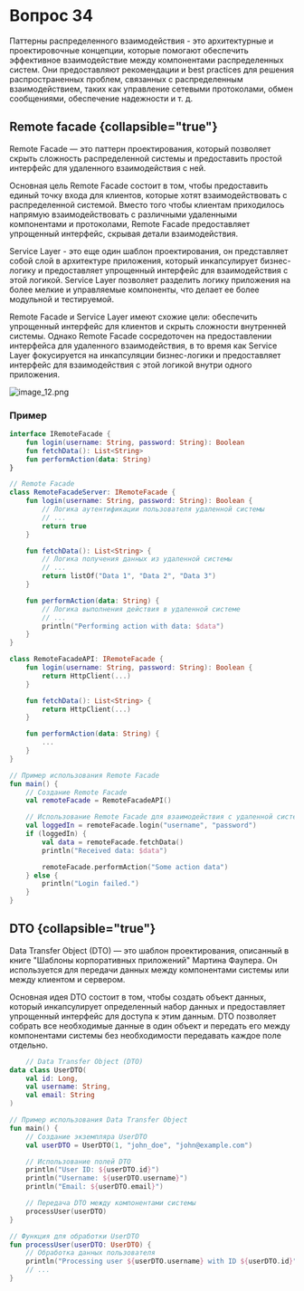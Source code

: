 # Вопрос 34

Паттерны распределенного взаимодействия - это архитектурные и проектировочные концепции, которые помогают обеспечить эффективное взаимодействие между компонентами распределенных систем. Они предоставляют рекомендации и best practices для решения распространенных проблем, связанных с распределенным взаимодействием, таких как управление сетевыми протоколами, обмен сообщениями, обеспечение надежности и т. д.

## Remote facade {collapsible="true"}

Remote Facade — это паттерн проектирования, который позволяет скрыть сложность распределенной системы и предоставить простой интерфейс для удаленного взаимодействия с ней.

Основная цель Remote Facade состоит в том, чтобы предоставить единый точку входа для клиентов, которые хотят взаимодействовать с распределенной системой. Вместо того чтобы клиентам приходилось напрямую взаимодействовать с различными удаленными компонентами и протоколами, Remote Facade предоставляет упрощенный интерфейс, скрывая детали взаимодействия.

Service Layer - это еще один шаблон проектирования, он представляет собой слой в архитектуре приложения, который инкапсулирует бизнес-логику и предоставляет упрощенный интерфейс для взаимодействия с этой логикой. Service Layer позволяет разделить логику приложения на более мелкие и управляемые компоненты, что делает ее более модульной и тестируемой.

Remote Facade и Service Layer имеют схожие цели: обеспечить упрощенный интерфейс для клиентов и скрыть сложности внутренней системы. Однако Remote Facade сосредоточен на предоставлении интерфейса для удаленного взаимодействия, в то время как Service Layer фокусируется на инкапсуляции бизнес-логики и предоставляет интерфейс для взаимодействия с этой логикой внутри одного приложения.

![image_12.png](image_12.png)

### Пример

```Kotlin
interface IRemoteFacade {
    fun login(username: String, password: String): Boolean
    fun fetchData(): List<String>
    fun performAction(data: String)
}

// Remote Facade
class RemoteFacadeServer: IRemoteFacade {
    fun login(username: String, password: String): Boolean {
        // Логика аутентификации пользователя удаленной системы
        // ...
        return true
    }

    fun fetchData(): List<String> {
        // Логика получения данных из удаленной системы
        // ...
        return listOf("Data 1", "Data 2", "Data 3")
    }

    fun performAction(data: String) {
        // Логика выполнения действия в удаленной системе
        // ...
        println("Performing action with data: $data")
    }
}

class RemoteFacadeAPI: IRemoteFacade {
    fun login(username: String, password: String): Boolean {
        return HttpClient(...)
    }

    fun fetchData(): List<String> {
        return HttpClient(...)
    }

    fun performAction(data: String) {
        ...
    }
}

// Пример использования Remote Facade
fun main() {
    // Создание Remote Facade
    val remoteFacade = RemoteFacadeAPI()

    // Использование Remote Facade для взаимодействия с удаленной системой
    val loggedIn = remoteFacade.login("username", "password")
    if (loggedIn) {
        val data = remoteFacade.fetchData()
        println("Received data: $data")

        remoteFacade.performAction("Some action data")
    } else {
        println("Login failed.")
    }
}
```

## DTO {collapsible="true"}
Data Transfer Object (DTO) — это шаблон проектирования, описанный в книге "Шаблоны корпоративных приложений" Мартина Фаулера. Он используется для передачи данных между компонентами системы или между клиентом и сервером.

Основная идея DTO состоит в том, чтобы создать объект данных, который инкапсулирует определенный набор данных и предоставляет упрощенный интерфейс для доступа к этим данным. DTO позволяет собрать все необходимые данные в один объект и передать его между компонентами системы без необходимости передавать каждое поле отдельно.

```Kotlin 
    // Data Transfer Object (DTO)
data class UserDTO(
    val id: Long,
    val username: String,
    val email: String
)

// Пример использования Data Transfer Object
fun main() {
    // Создание экземпляра UserDTO
    val userDTO = UserDTO(1, "john_doe", "john@example.com")

    // Использование полей DTO
    println("User ID: ${userDTO.id}")
    println("Username: ${userDTO.username}")
    println("Email: ${userDTO.email}")

    // Передача DTO между компонентами системы
    processUser(userDTO)
}

// Функция для обработки UserDTO
fun processUser(userDTO: UserDTO) {
    // Обработка данных пользователя
    println("Processing user ${userDTO.username} with ID ${userDTO.id}")
    // ...
}
```